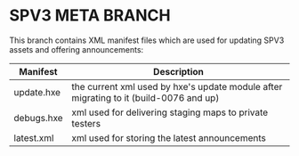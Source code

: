 SPV3 META BRANCH
================

This branch contains XML manifest files which are used for updating SPV3
assets and offering announcements:


|  Manifest       | Description
|  -------------- | ------------------------------------------------------
|  update.hxe     | the current xml used by hxe's update module after migrating to it (build-0076 and up)
|  debugs.hxe     | xml used for delivering staging maps to private testers
|  latest.xml     | xml used for storing the latest announcements
